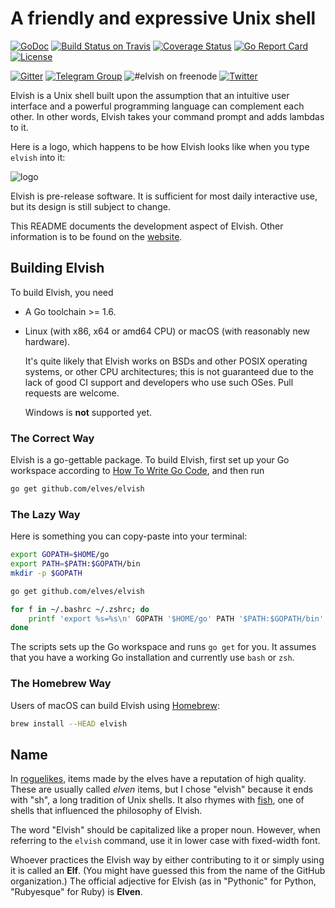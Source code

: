 # A friendly and expressive Unix shell

[![GoDoc](http://godoc.org/github.com/elves/elvish?status.svg)](http://godoc.org/github.com/elves/elvish)
[![Build Status on Travis](https://travis-ci.org/elves/elvish.svg?branch=master)](https://travis-ci.org/elves/elvish)
[![Coverage Status](https://coveralls.io/repos/github/elves/elvish/badge.svg?branch=master)](https://coveralls.io/github/elves/elvish?branch=master)
[![Go Report Card](https://goreportcard.com/badge/github.com/elves/elvish)](https://goreportcard.com/report/github.com/elves/elvish)
[![License](https://img.shields.io/badge/License-BSD%202--Clause-orange.svg)](https://opensource.org/licenses/BSD-2-Clause)

[![Gitter](https://badges.gitter.im/Join%20Chat.svg)](https://gitter.im/elves/elvish-public)
[![Telegram Group](https://img.shields.io/badge/telegram%20group-join-blue.svg)](https://telegram.me/elvish)
![#elvish on freenode](https://img.shields.io/badge/freenode-%23elvish-000000.svg)
[![Twitter](https://img.shields.io/twitter/url/http/shields.io.svg?style=social)](https://twitter.com/RealElvishShell)

Elvish is a Unix shell built upon the assumption that an intuitive user interface and a powerful programming language can complement each other. In other words, Elvish takes your command prompt and adds lambdas to it.

Here is a logo, which happens to be how Elvish looks like when you type `elvish` into it:

![logo](https://elvish.io/assets/logo.svg)

Elvish is pre-release software. It is sufficient for most daily interactive use, but its design is still subject to change.

This README documents the development aspect of Elvish. Other information is to be found on the [website](https://elvish.io).


## Building Elvish

To build Elvish, you need

*   A Go toolchain >= 1.6.

*   Linux (with x86, x64 or amd64 CPU) or macOS (with reasonably new hardware).

    It's quite likely that Elvish works on BSDs and other POSIX operating systems, or other CPU architectures; this is not guaranteed due to the lack of good CI support and developers who use such OSes. Pull requests are welcome.

    Windows is **not** supported yet.

### The Correct Way

Elvish is a go-gettable package. To build Elvish, first set up your Go workspace according to [How To Write Go Code](http://golang.org/doc/code.html), and then run

```sh
go get github.com/elves/elvish
```

### The Lazy Way

Here is something you can copy-paste into your terminal:

```sh
export GOPATH=$HOME/go
export PATH=$PATH:$GOPATH/bin
mkdir -p $GOPATH

go get github.com/elves/elvish

for f in ~/.bashrc ~/.zshrc; do
    printf 'export %s=%s\n' GOPATH '$HOME/go' PATH '$PATH:$GOPATH/bin' >> $f
done
```

The scripts sets up the Go workspace and runs `go get` for you. It assumes that you have a working Go installation and currently use `bash` or `zsh`.

### The Homebrew Way

Users of macOS can build Elvish using [Homebrew](http://brew.sh):

```sh
brew install --HEAD elvish
```


## Name

In [roguelikes](https://en.wikipedia.org/wiki/Roguelike), items made by the elves have a reputation of high quality. These are usually called *elven* items, but I chose "elvish" because it ends with "sh", a long tradition of Unix shells. It also rhymes with [fish](https://fishshell.com), one of shells that influenced the philosophy of Elvish.

The word "Elvish" should be capitalized like a proper noun. However, when referring to the `elvish` command, use it in lower case with fixed-width font.

Whoever practices the Elvish way by either contributing to it or simply using it is called an **Elf**. (You might have guessed this from the name of the GitHub organization.) The official adjective for Elvish (as in "Pythonic" for Python, "Rubyesque" for Ruby) is **Elven**.
